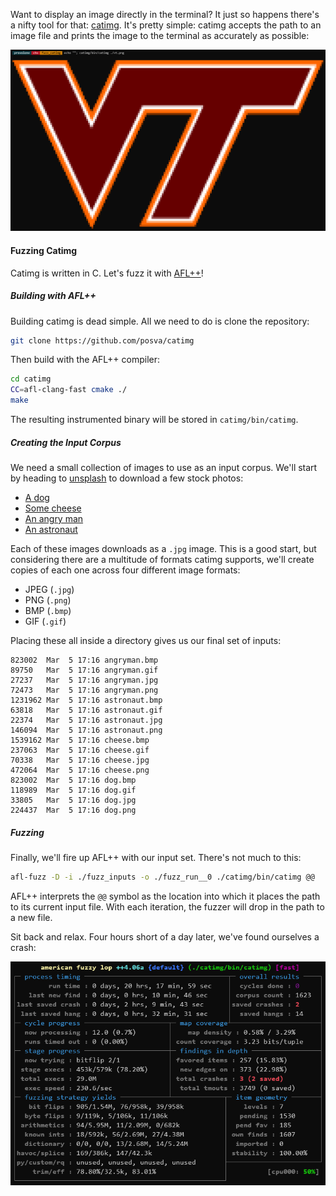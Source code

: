 Want to display an image directly in the terminal? It just so happens there's a
nifty tool for that: [catimg](https://github.com/posva/catimg). It's pretty
simple: catimg accepts the path to an image file and prints the image to the
terminal as accurately as possible:

![Displaying my Alma Mater's logo with catimg](/images/posts/2023-3-6-fuzzing-catimg/fuzzing_catimg_0_example.png)

#### Fuzzing Catimg

Catimg is written in C. Let's fuzz it with [AFL++](https://aflplus.plus/)!

##### Building with AFL++

Building catimg is dead simple. All we need to do is clone the repository:

```bash
git clone https://github.com/posva/catimg
```

Then build with the AFL++ compiler:

```bash
cd catimg
CC=afl-clang-fast cmake ./
make
```

The resulting instrumented binary will be stored in `catimg/bin/catimg`.

##### Creating the Input Corpus

We need a small collection of images to use as an input corpus. We'll start by
heading to [unsplash](https://unsplash.com/images/stock) to download a few stock
photos:

* [A dog](https://unsplash.com/photos/U3aF7hgUSrk)
* [Some cheese](https://unsplash.com/photos/jeAjT87nbjM)
* [An angry man](https://unsplash.com/photos/r-enAOPw8Rs)
* [An astronaut](https://unsplash.com/photos/Yj1M5riCKk4)

Each of these images downloads as a `.jpg` image. This is a good start, but
considering there are a multitude of formats catimg supports, we'll create
copies of each one across four different image formats:

* JPEG (`.jpg`)
* PNG (`.png`)
* BMP (`.bmp`)
* GIF (`.gif`)

Placing these all inside a directory gives us our final set of inputs:

```
823002  Mar  5 17:16 angryman.bmp
89750   Mar  5 17:16 angryman.gif
27237   Mar  5 17:16 angryman.jpg
72473   Mar  5 17:16 angryman.png
1231962 Mar  5 17:16 astronaut.bmp
63818   Mar  5 17:16 astronaut.gif
22374   Mar  5 17:16 astronaut.jpg
146094  Mar  5 17:16 astronaut.png
1539162 Mar  5 17:16 cheese.bmp
237063  Mar  5 17:16 cheese.gif
70338   Mar  5 17:16 cheese.jpg
472064  Mar  5 17:16 cheese.png
823002  Mar  5 17:16 dog.bmp
118989  Mar  5 17:16 dog.gif
33805   Mar  5 17:16 dog.jpg
224437  Mar  5 17:16 dog.png
```

##### Fuzzing

Finally, we'll fire up AFL++ with our input set. There's not much to this:

```bash
afl-fuzz -D -i ./fuzz_inputs -o ./fuzz_run__0 ./catimg/bin/catimg @@
```

AFL++ interprets the `@@` symbol as the location into which it places the path
to its current input file. With each iteration, the fuzzer will drop in the path
to a new file.

Sit back and relax. Four hours short of a day later, we've found ourselves a
crash:

![AFL++'s status screen, 20 hours later](/images/posts/2023-3-6-fuzzing-catimg/fuzzing_catimg_1_aflpp.png)

